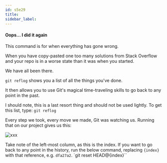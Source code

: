 ```yaml
---
id: s5e29
title:
sidebar_label:
---
```



#### Oops… I did it again


This command is for when everything has gone wrong.

When you have copy-pasted one too many solutions from Stack Overflow and your repo is in a worse state than it was when you started.

We have all been there.

`git reflog` shows you a list of all the things you've done.

It then allows you to use Git's magical time-traveling skills to go back to any point in the past.

I should note, this is a last resort thing and should not be used lightly. To get this list, type:
`git reflog`

Every step we took, every move we made, Git was watching us. Running that on our project gives us this:

<!-- ```
3ff8691 (HEAD -> feature-branch) HEAD@{0}: Branch: renamed refs/heads/feature-brunch to refs/heads/feature-branch
3ff8691 (HEAD -> feature-branch) HEAD@{2}: checkout: moving from master to feature-brunch
2b7e508 (master) HEAD@{3}: reset: moving to HEAD~
3ff8691 (HEAD -> feature-branch) HEAD@{4}: commit: Adds the client logo
2b7e508 (master) HEAD@{5}: reset: moving to HEAD~1
37a632d HEAD@{6}: commit: Adds the client logo to the project
2b7e508 (master) HEAD@{7}: reset: moving to HEAD
2b7e508 (master) HEAD@{8}: commit (amend): Added contributing info to the site
dfa27a2 HEAD@{9}: reset: moving to HEAD
dfa27a2 HEAD@{10}: commit (amend): Added contributing info to the site
700d0b5 HEAD@{11}: commit: Addded contributing info to the site
efba795 HEAD@{12}: commit (initial): Initial commit
``` -->


![xxx](https://raw.githubusercontent.com/ChickenKyiv/awesome-git-article/master/img/commands/git-reset-custom-example.png)


Take note of the left-most column, as this is the index. If you want to go back to any point in the history, run the below command, replacing ``{index}`` with that reference, e.g. `dfa27a2`.
`git reset HEAD@{index}``
